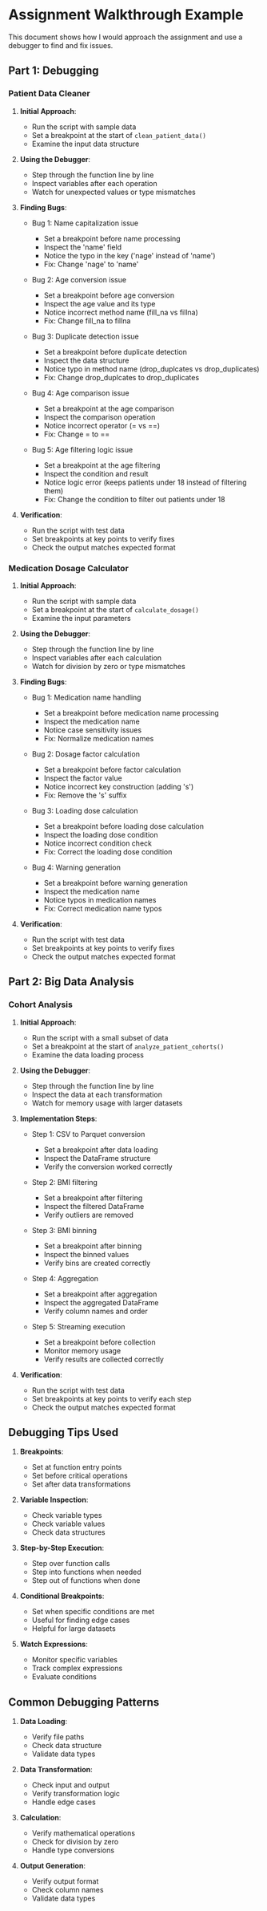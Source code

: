 # Assignment Walkthrough Example

This document shows how I would approach the assignment and use a debugger to find and fix issues.

## Part 1: Debugging

### Patient Data Cleaner

1. **Initial Approach**:
   - Run the script with sample data
   - Set a breakpoint at the start of `clean_patient_data()`
   - Examine the input data structure

2. **Using the Debugger**:
   - Step through the function line by line
   - Inspect variables after each operation
   - Watch for unexpected values or type mismatches

3. **Finding Bugs**:
   - Bug 1: Name capitalization issue
     - Set a breakpoint before name processing
     - Inspect the 'name' field
     - Notice the typo in the key ('nage' instead of 'name')
     - Fix: Change 'nage' to 'name'

   - Bug 2: Age conversion issue
     - Set a breakpoint before age conversion
     - Inspect the age value and its type
     - Notice incorrect method name (fill_na vs fillna)
     - Fix: Change fill_na to fillna

   - Bug 3: Duplicate detection issue
     - Set a breakpoint before duplicate detection
     - Inspect the data structure
     - Notice typo in method name (drop_duplcates vs drop_duplicates)
     - Fix: Change drop_duplcates to drop_duplicates

   - Bug 4: Age comparison issue
     - Set a breakpoint at the age comparison
     - Inspect the comparison operation
     - Notice incorrect operator (= vs ==)
     - Fix: Change = to ==

   - Bug 5: Age filtering logic issue
     - Set a breakpoint at the age filtering
     - Inspect the condition and result
     - Notice logic error (keeps patients under 18 instead of filtering them)
     - Fix: Change the condition to filter out patients under 18

4. **Verification**:
   - Run the script with test data
   - Set breakpoints at key points to verify fixes
   - Check the output matches expected format

### Medication Dosage Calculator

1. **Initial Approach**:
   - Run the script with sample data
   - Set a breakpoint at the start of `calculate_dosage()`
   - Examine the input parameters

2. **Using the Debugger**:
   - Step through the function line by line
   - Inspect variables after each calculation
   - Watch for division by zero or type mismatches

3. **Finding Bugs**:
   - Bug 1: Medication name handling
     - Set a breakpoint before medication name processing
     - Inspect the medication name
     - Notice case sensitivity issues
     - Fix: Normalize medication names

   - Bug 2: Dosage factor calculation
     - Set a breakpoint before factor calculation
     - Inspect the factor value
     - Notice incorrect key construction (adding 's')
     - Fix: Remove the 's' suffix

   - Bug 3: Loading dose calculation
     - Set a breakpoint before loading dose calculation
     - Inspect the loading dose condition
     - Notice incorrect condition check
     - Fix: Correct the loading dose condition

   - Bug 4: Warning generation
     - Set a breakpoint before warning generation
     - Inspect the medication name
     - Notice typos in medication names
     - Fix: Correct medication name typos

4. **Verification**:
   - Run the script with test data
   - Set breakpoints at key points to verify fixes
   - Check the output matches expected format

## Part 2: Big Data Analysis

### Cohort Analysis

1. **Initial Approach**:
   - Run the script with a small subset of data
   - Set a breakpoint at the start of `analyze_patient_cohorts()`
   - Examine the data loading process

2. **Using the Debugger**:
   - Step through the function line by line
   - Inspect the data at each transformation
   - Watch for memory usage with larger datasets

3. **Implementation Steps**:
   - Step 1: CSV to Parquet conversion
     - Set a breakpoint after data loading
     - Inspect the DataFrame structure
     - Verify the conversion worked correctly

   - Step 2: BMI filtering
     - Set a breakpoint after filtering
     - Inspect the filtered DataFrame
     - Verify outliers are removed

   - Step 3: BMI binning
     - Set a breakpoint after binning
     - Inspect the binned values
     - Verify bins are created correctly

   - Step 4: Aggregation
     - Set a breakpoint after aggregation
     - Inspect the aggregated DataFrame
     - Verify column names and order

   - Step 5: Streaming execution
     - Set a breakpoint before collection
     - Monitor memory usage
     - Verify results are collected correctly

4. **Verification**:
   - Run the script with test data
   - Set breakpoints at key points to verify each step
   - Check the output matches expected format

## Debugging Tips Used

1. **Breakpoints**:
   - Set at function entry points
   - Set before critical operations
   - Set after data transformations

2. **Variable Inspection**:
   - Check variable types
   - Check variable values
   - Check data structures

3. **Step-by-Step Execution**:
   - Step over function calls
   - Step into functions when needed
   - Step out of functions when done

4. **Conditional Breakpoints**:
   - Set when specific conditions are met
   - Useful for finding edge cases
   - Helpful for large datasets

5. **Watch Expressions**:
   - Monitor specific variables
   - Track complex expressions
   - Evaluate conditions

## Common Debugging Patterns

1. **Data Loading**:
   - Verify file paths
   - Check data structure
   - Validate data types

2. **Data Transformation**:
   - Check input and output
   - Verify transformation logic
   - Handle edge cases

3. **Calculation**:
   - Verify mathematical operations
   - Check for division by zero
   - Handle type conversions

4. **Output Generation**:
   - Verify output format
   - Check column names
   - Validate data types 